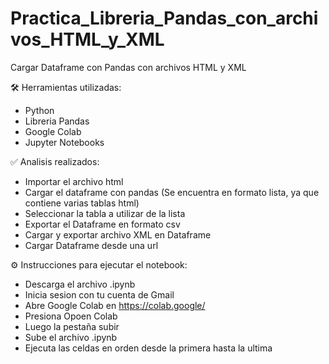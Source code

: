 # Practica_Libreria_Pandas_con_archivos_HTML_y_XML
Cargar Dataframe con Pandas con archivos HTML y XML

🛠️ Herramientas utilizadas:

- Python
- Libreria Pandas
- Google Colab
- Jupyter Notebooks

✅ Analisis realizados:

- Importar el archivo html
- Cargar el dataframe con pandas (Se encuentra en formato lista, ya que contiene varias tablas html)
- Seleccionar la tabla a utilizar de la lista
- Exportar el Dataframe en formato csv
- Cargar y exportar archivo XML en Dataframe
- Cargar Dataframe desde una url 
 
⚙️ Instrucciones para ejecutar el notebook:

- Descarga el archivo .ipynb
- Inicia sesion con tu cuenta de Gmail
- Abre Google Colab en https://colab.google/
- Presiona Opoen Colab
- Luego la pestaña subir
- Sube el archivo .ipynb
- Ejecuta las celdas en orden desde la primera hasta la ultima
